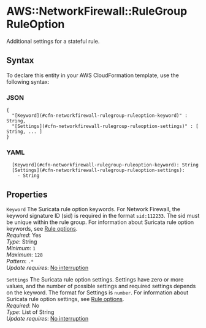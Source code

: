 # AWS::NetworkFirewall::RuleGroup RuleOption<a name="aws-properties-networkfirewall-rulegroup-ruleoption"></a>

Additional settings for a stateful rule\. 

## Syntax<a name="aws-properties-networkfirewall-rulegroup-ruleoption-syntax"></a>

To declare this entity in your AWS CloudFormation template, use the following syntax:

### JSON<a name="aws-properties-networkfirewall-rulegroup-ruleoption-syntax.json"></a>

```
{
  "[Keyword](#cfn-networkfirewall-rulegroup-ruleoption-keyword)" : String,
  "[Settings](#cfn-networkfirewall-rulegroup-ruleoption-settings)" : [ String, ... ]
}
```

### YAML<a name="aws-properties-networkfirewall-rulegroup-ruleoption-syntax.yaml"></a>

```
  [Keyword](#cfn-networkfirewall-rulegroup-ruleoption-keyword): String
  [Settings](#cfn-networkfirewall-rulegroup-ruleoption-settings): 
    - String
```

## Properties<a name="aws-properties-networkfirewall-rulegroup-ruleoption-properties"></a>

`Keyword`  <a name="cfn-networkfirewall-rulegroup-ruleoption-keyword"></a>
The Suricata rule option keywords\. For Network Firewall, the keyword signature ID \(sid\) is required in the format `sid:112233`\. The sid must be unique within the rule group\. For information about Suricata rule option keywords, see [Rule options](https://suricata.readthedocs.io/en/suricata-6.0.9/rules/intro.html#rule-options)\.  
*Required*: Yes  
*Type*: String  
*Minimum*: `1`  
*Maximum*: `128`  
*Pattern*: `.*`  
*Update requires*: [No interruption](https://docs.aws.amazon.com/AWSCloudFormation/latest/UserGuide/using-cfn-updating-stacks-update-behaviors.html#update-no-interrupt)

`Settings`  <a name="cfn-networkfirewall-rulegroup-ruleoption-settings"></a>
The Suricata rule option settings\. Settings have zero or more values, and the number of possible settings and required settings depends on the keyword\. The format for Settings is `number`\. For information about Suricata rule option settings, see [Rule options](https://suricata.readthedocs.io/en/suricata-6.0.9/rules/intro.html#rule-options)\.  
*Required*: No  
*Type*: List of String  
*Update requires*: [No interruption](https://docs.aws.amazon.com/AWSCloudFormation/latest/UserGuide/using-cfn-updating-stacks-update-behaviors.html#update-no-interrupt)
